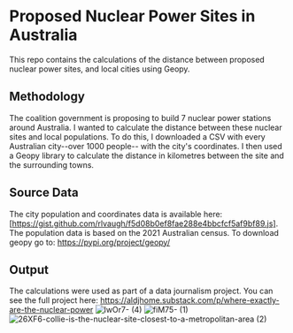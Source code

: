 # Proposed Nuclear Power Sites in Australia
This repo contains the calculations of the distance between proposed nuclear power sites, and local cities using Geopy.

##  Methodology
The coalition government is proposing to build 7 nuclear power stations around Australia. I wanted to calculate the distance between these nuclear sites and local populations. To do this, I downloaded a CSV with every Australian city--over 1000 people-- with the city's coordinates. I then used a Geopy library to calculate the distance in kilometres between the site and the surrounding towns.   

##  Source Data 
The city population and coordinates data is available here: [https://gist.github.com/rlvaugh/f5d08b0ef8fae288e4bbcfcf5af9bf89.js]. The population data is based on the 2021 Australian census. To download geopy go to: https://pypi.org/project/geopy/

##  Output
The calculations were used as part of a data journalism project. You can see the full project here: https://aldjhome.substack.com/p/where-exactly-are-the-nuclear-power
![lwOr7- (4)](https://github.com/user-attachments/assets/4020dfeb-2f6e-4a64-b0d4-1429e15d861f)
![fiM75- (1)](https://github.com/user-attachments/assets/7f3cb435-5fd2-4a2c-b449-4ea1ddda7c63)
![26XF6-collie-is-the-nuclear-site-closest-to-a-metropolitan-area (2)](https://github.com/user-attachments/assets/7f464b06-1404-4518-a8ab-f48019b5c82b)


